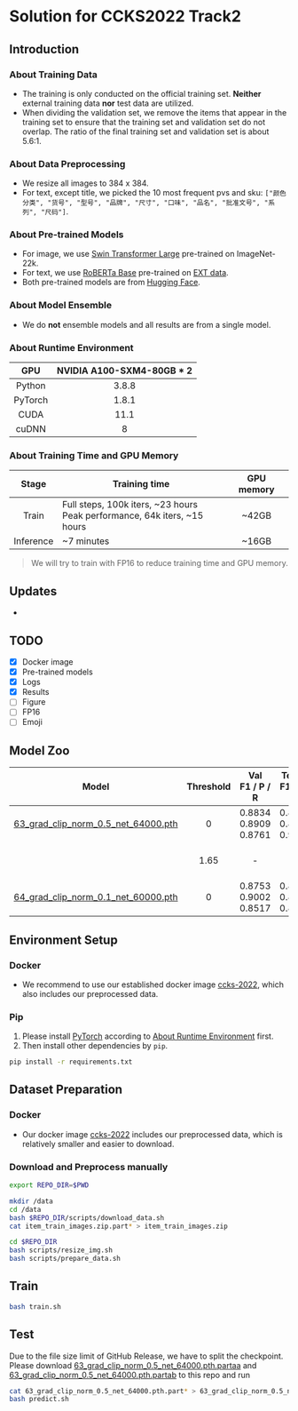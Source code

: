 # Solution for CCKS2022 Track2

## Introduction

### About Training Data

- The training is only conducted on the official training set. **Neither** external training data **nor** test data are utilized.
- When dividing the validation set, we remove the items that appear in the training set to ensure that the training set and validation set do not overlap. The ratio of the final training set and validation set is about 5.6:1.

### About Data Preprocessing

- We resize all images to 384 x 384.
- For text, except title, we picked the 10 most frequent pvs and sku: `["颜色分类", "货号", "型号", "品牌", "尺寸", "口味", "品名", "批准文号", "系列", "尺码"]`.

### About Pre-trained Models

- For image,  we use [Swin Transformer Large](https://huggingface.co/microsoft/swin-large-patch4-window12-384-in22k) pre-trained on ImageNet-22k.
- For text, we use [RoBERTa Base](https://huggingface.co/hfl/chinese-roberta-wwm-ext) pre-trained on [EXT data](https://github.com/ymcui/Chinese-BERT-wwm#:~:text=%5B1%5D%20EXT%E6%95%B0%E6%8D%AE%E5%8C%85%E6%8B%AC%EF%BC%9A%E4%B8%AD%E6%96%87%E7%BB%B4%E5%9F%BA%E7%99%BE%E7%A7%91%EF%BC%8C%E5%85%B6%E4%BB%96%E7%99%BE%E7%A7%91%E3%80%81%E6%96%B0%E9%97%BB%E3%80%81%E9%97%AE%E7%AD%94%E7%AD%89%E6%95%B0%E6%8D%AE%EF%BC%8C%E6%80%BB%E8%AF%8D%E6%95%B0%E8%BE%BE5.4B%E3%80%82).
- Both pre-trained models are from [Hugging Face](https://huggingface.co/).

### About Model Ensemble

- We do **not** ensemble models and all results are from a single model.

### About Runtime Environment

|   GPU   | NVIDIA A100-SXM4-80GB * 2 |
| :-----: | :-----------------------: |
| Python  |           3.8.8           |
| PyTorch |           1.8.1           |
|  CUDA   |           11.1            |
|  cuDNN  |             8             |

### About Training Time and GPU Memory

|   Stage   | Training time                                                | GPU memory |
| :-------: | ------------------------------------------------------------ | :--------: |
|   Train   | Full steps, 100k iters, ~23 hours<br />Peak performance, 64k iters, ~15 hours |   ~42GB    |
| Inference | ~7 minutes                                                   |   ~16GB    |

> We will try to train with FP16 to reduce training time and GPU memory.

## Updates

- 

## TODO

- [x] Docker image
- [x] Pre-trained models
- [x] Logs
- [x] Results
- [ ] Figure
- [ ] FP16
- [ ] Emoji

## Model Zoo

|                  Model                  | Threshold |      Val<br />F1 / P / R       |     Test A<br />F1 / P / R     |       Test B<br />F1 / P / R       |                  Training Log                  |
| :-------------------------------------: | :-------: | :----------------------------: | :----------------------------: | :--------------------------------: | :--------------------------------------------: |
| [63_grad_clip_norm_0.5_net_64000.pth](https://github.com/hanchenchen/CCKS2022-track2-solution/edit/master/README.md#test) |     0     | 0.8834<br />0.8909<br />0.8761 | 0.8888<br />0.8762<br />0.9017 | [0.8909<br />0.8790<br />0.9031](https://github.com/hanchenchen/CCKS2022-track2-solution/releases/download/1.0/63_grad_clip_norm_0.5_net_64000_test_B_result_thres_0.jsonl) | [train_63_grad_clip_0.5_20220725_140209.log](https://github.com/hanchenchen/CCKS2022-track2-solution/releases/download/1.0/63_grad_clip_norm_0.5.log) |
|                                         |   1.65    |               -                |               -                | [0.8936<br />0.8970<br />0.8902](https://github.com/hanchenchen/CCKS2022-track2-solution/releases/download/1.0/63_grad_clip_norm_0.5_net_64000_test_B_result_thres_1.65.jsonl) |                                                |
| [64_grad_clip_norm_0.1_net_60000.pth](https://github.com/hanchenchen/CCKS2022-track2-solution/releases/tag/1.0) |     0     | 0.8753<br />0.9002<br />0.8517 | 0.8910<br />0.8901<br />0.8919 | [0.8933<br />0.8933<br />0.8933](https://github.com/hanchenchen/CCKS2022-track2-solution/releases/download/1.0/64_grad_clip_norm_0.1_net_60000_test_B_result_thres_0.jsonl) | [train_64_grad_clip_0.1_20220725_140724.log](https://github.com/hanchenchen/CCKS2022-track2-solution/releases/download/1.0/64_grad_clip_norm_0.1.log) |

## Environment Setup

### Docker

- We recommend to use our established docker image [ccks-2022](registry.cn-hangzhou.aliyuncs.com/ccks-2022/ccks-2022), which also includes our preprocessed data.

### Pip

1. Please install [PyTorch](https://pytorch.org/) according to [About Runtime Environment](#about-runtime-environment) first.
2. Then install other dependencies by `pip`.

```bash
pip install -r requirements.txt
```

## Dataset Preparation

### Docker

- Our docker image [ccks-2022](registry.cn-hangzhou.aliyuncs.com/ccks-2022/ccks-2022) includes our preprocessed data, which is relatively smaller and easier to download.

### Download and Preprocess manually

```bash
export REPO_DIR=$PWD

mkdir /data
cd /data
bash $REPO_DIR/scripts/download_data.sh
cat item_train_images.zip.part* > item_train_images.zip

cd $REPO_DIR
bash scripts/resize_img.sh
bash scripts/prepare_data.sh
```

## Train

```bash
bash train.sh
```

## Test

Due to the file size limit of GitHub Release, we have to split the checkpoint. Please download [63_grad_clip_norm_0.5_net_64000.pth.partaa](https://github.com/hanchenchen/CCKS2022-track2-solution/releases/download/1.0/63_grad_clip_norm_0.5_net_64000.pth.partaa) and [63_grad_clip_norm_0.5_net_64000.pth.partab](https://github.com/hanchenchen/CCKS2022-track2-solution/releases/download/1.0/63_grad_clip_norm_0.5_net_64000.pth.partab) to this repo and run

```bash
cat 63_grad_clip_norm_0.5_net_64000.pth.part* > 63_grad_clip_norm_0.5_net_64000.pth
bash predict.sh
```

